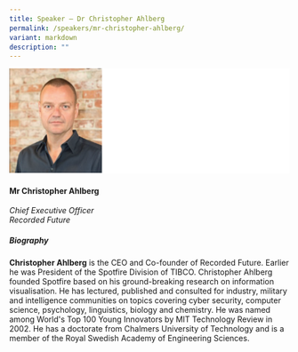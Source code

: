 ```yaml
---
title: Speaker – Dr Christopher Ahlberg
permalink: /speakers/mr-christopher-ahlberg/
variant: markdown
description: ""
---
```

![](/images/2024%20speakers/Christopher_Ahlberg.png)
#### **Mr Christopher Ahlberg**

*Chief Executive Officer <br>
 Recorded Future*
 
 ##### **Biography**
**Christopher Ahlberg** is the CEO and Co-founder of Recorded Future. Earlier he was President of the Spotfire Division of TIBCO. Christopher Ahlberg founded Spotfire based on his ground-breaking research on information visualisation. He has lectured, published and consulted for industry, military and intelligence communities on topics covering cyber security, computer science, psychology, linguistics, biology and chemistry. He was named among World's Top 100 Young Innovators by MIT Technology Review in 2002. He has a doctorate from Chalmers University of Technology and is a member of the Royal Swedish Academy of Engineering Sciences.